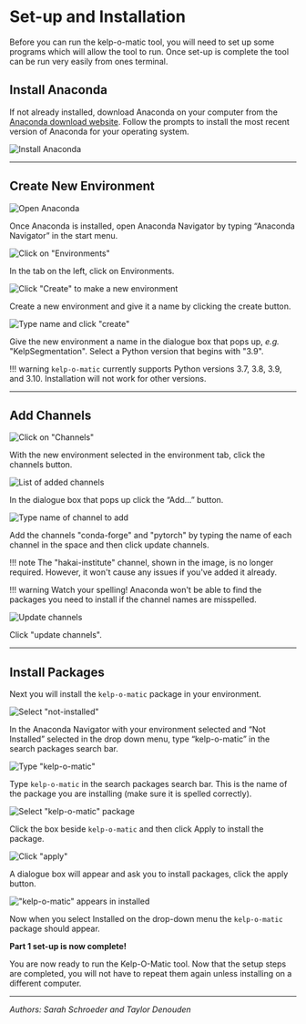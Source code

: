 # Set-up and Installation

Before you can run the kelp-o-matic tool, you will need to set up some programs which will allow the tool to run. Once
set-up is complete the tool can be run very easily from ones terminal.

## Install Anaconda

If not already installed, download Anaconda on your computer from the [Anaconda download website](https://www.anaconda.com/products/distribution).
Follow the prompts to install the most recent version of Anaconda for your operating system.

![Install Anaconda](../images/install_anaconda.png)

***

## Create New Environment

![Open Anaconda](../images/open_anaconda.png)

Once Anaconda is installed, open Anaconda Navigator by typing “Anaconda Navigator” in the start menu.


![Click on "Environments"]( ../images/create_environment1.png)

In the tab on the left, click on Environments.

![Click "Create" to make a new environment](../images/create_environment2.png)

Create a new environment and give it a name by clicking the create button.

![Type name and click "create"](../images/create_environment3.png)

Give the new environment a name in the dialogue box that pops up, *e.g.* "KelpSegmentation".
Select a Python version that begins with "3.9".

!!! warning 
    `kelp-o-matic` currently supports Python versions 3.7, 3.8, 3.9, and 3.10. 
    Installation will not work for other versions.

***

## Add Channels

![Click on "Channels"](../images/add_channels1.png)

With the new environment selected in the environment tab, click the channels button.

![List of added channels](../images/add_channels2.png)

In the dialogue box that pops up click the “Add…” button.

![Type name of channel to add](../images/add_channels3.png)

Add the channels "conda-forge" and "pytorch" by typing the name of each channel in the space and then click update channels.

!!! note
    The "hakai-institute" channel, shown in the image, is no longer required. However, it won't cause any issues if you've added it already.

!!! warning
    Watch your spelling! Anaconda won't be able to find the packages you need to install if the channel names are misspelled.

![Update channels](../images/add_channels4.png)

Click "update channels".

***

## Install Packages

Next you will install the `kelp-o-matic` package in your environment.

![Select "not-installed"](../images/install_packages1.png)

In the Anaconda Navigator with your environment selected and “Not Installed” selected in the drop down menu, type “kelp-o-matic” in the search packages search bar.

![Type "kelp-o-matic"](../images/install_packages2.png)

Type `kelp-o-matic` in the search packages search bar. This is the name of the package you are installing (make sure it is spelled correctly).

![Select "kelp-o-matic" package](../images/install_packages3.png)

Click the box beside `kelp-o-matic` and then click Apply to install the package.

![Click "apply"](../images/install_packages4.png)

A dialogue box will appear and ask you to install packages, click the apply button.

!["kelp-o-matic" appears in installed](../images/install_packages5.png)

Now when you select Installed on the drop-down menu the `kelp-o-matic` package should appear.

**Part 1 set-up is now complete!**

You are now ready to run the Kelp-O-Matic tool. Now that the setup steps are completed, you will not 
have to repeat them again unless installing on a different computer.

***

*Authors: Sarah Schroeder and Taylor Denouden*